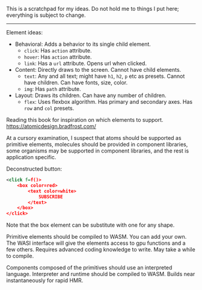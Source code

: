 This is a scratchpad for my ideas.
Do not hold me to things I put here;
everything is subject to change.

---

Element ideas:
- Behavioral: Adds a behavior to its single child element.
    - `click`: Has `action` attribute.
    - `hover`: Has `action` attribute.
    - `link`: Has a `url` attribute. Opens url when clicked.
- Content: Directly draws to the screen. Cannot have child elements.
    - `text`: Any and all text; might have `h1`, `h2`, `p` etc as presets. Cannot have children. Can have fonts, size, color.
    - `img`: Has `path` attribute.
- Layout: Draws its children. Can have any number of children.
    - `flex`: Uses flexbox algorithm. Has primary and secondary axes. Has `row` and `col` presets.

Reading this book for inspiration on which elements to support.
https://atomicdesign.bradfrost.com/

At a cursory examination, I suspect that
atoms should be supported as primitive elements,
molecules should be provided in component libraries,
some organisms may be supported in component libraries,
and the rest is application specific.

Deconstructed button:
```xml
<click f=f()>
    <box color=red>
        <text color=white>
            SUBSCRIBE
        </text>
    </box>
</click>
```
Note that the box element can be substitute with one for any shape.

Primitive elements should be compiled to WASM. You can add your own.
The WASI interface will give the elements access to gpu functions
and a few others. Requires advanced coding knowledge to write.
May take a while to compile.

Components composed of the primitives should use an interpreted language.
Interpreter and runtime should be compiled to WASM.
Builds near instantaneously for rapid HMR.
